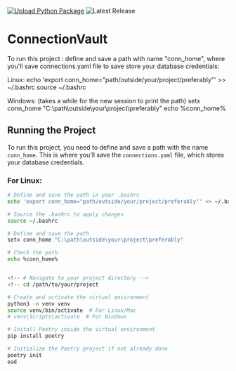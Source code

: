 [![Upload Python Package](https://github.com/ankit48365/ConnectionVault/actions/workflows/python-publish.yml/badge.svg)](https://github.com/ankit48365/ConnectionVault/actions/workflows/python-publish.yml)
![Latest Release](https://img.shields.io/badge/release-v0.0.4-blue)

# ConnectionVault

To run this project :
define and save a path with name "conn_home", where you'll save connections.yaml file to save store your database credentials:

Linux:
echo 'export conn_home="path/outside/your/project/preferably"' >> ~/.bashrc
source ~/.bashrc

Windows: (takes a while for the new session to print the path)
setx conn_home "C:\path\outside\your\project\preferably"
echo %conn_home%

## Running the Project

To run this project, you need to define and save a path with the name `conn_home`. This is where you’ll save the `connections.yaml` file, which stores your database credentials.

### For Linux:

```bash
# Define and save the path in your .bashrc
echo 'export conn_home="path/outside/your/project/preferably"' >> ~/.bashrc

# Source the .bashrc to apply changes
source ~/.bashrc

# Define and save the path
setx conn_home "C:\path\outside\your\project\preferably"

# Check the path
echo %conn_home%


<!-- # Navigate to your project directory -->
<!-- cd /path/to/your/project

# Create and activate the virtual environment
python3 -m venv venv
source venv/bin/activate  # For Linux/Mac
# venv\Scripts\activate  # For Windows

# Install Poetry inside the virtual environment
pip install poetry

# Initialize the Poetry project if not already done
poetry init
ead
